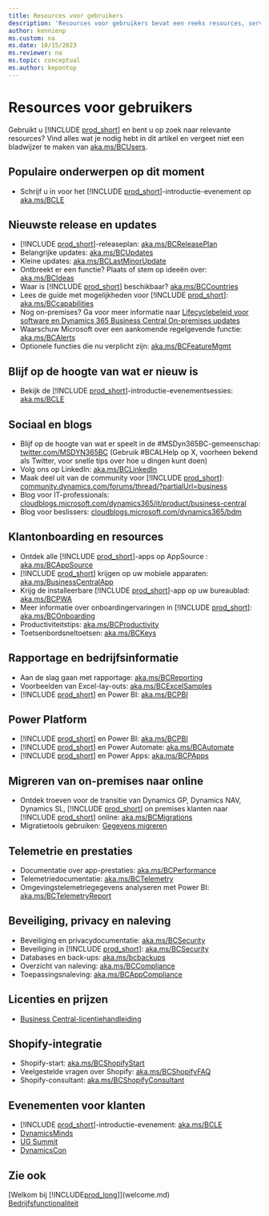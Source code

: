 ```yaml
---
title: Resources voor gebruikers
description: 'Resources voor gebruikers bevat een reeks resources, services en hulpmiddelen om Microsoft Dynamics 365 Business Central te gebruiken.'
author: kennienp
ms.custom: na
ms.date: 10/15/2023
ms.reviewer: na
ms.topic: conceptual
ms.author: kepontop
---
```


# <a name="resources-for-users"></a>Resources voor gebruikers

Gebruikt u [!INCLUDE [prod_short](includes/prod_short.md)] en bent u op zoek naar relevante resources? Vind alles wat je nodig hebt in dit artikel en vergeet niet een bladwijzer te maken van [aka.ms/BCUsers](https://aka.ms/BCUsers).

## <a name="hot-topics-right-now"></a>Populaire onderwerpen op dit moment

- Schrijf u in voor het [!INCLUDE [prod_short](includes/prod_short.md)]-introductie-evenement op [aka.ms/BCLE](https://aka.ms/BCLE)

## <a name="latest-release-and-updates"></a>Nieuwste release en updates

- [!INCLUDE [prod_short](includes/prod_short.md)]-releaseplan: [aka.ms/BCReleasePlan](https://aka.ms/BCReleasePlan) 
- Belangrijke updates: [aka.ms/BCUpdates](https://aka.ms/BCUpdates)
- Kleine updates: [aka.ms/BCLastMinorUpdate](https://aka.ms/BCLastMinorUpdate) 
- Ontbreekt er een functie? Plaats of stem op ideeën over: [aka.ms/BCIdeas](https://aka.ms/BCIdeas) 
- Waar is [!INCLUDE [prod_short](includes/prod_short.md)] beschikbaar? [aka.ms/BCCountries](https://aka.ms/BCCountries)
- Lees de guide met mogelijkheden voor [!INCLUDE [prod_short](includes/prod_short.md)]: [aka.ms/BCcapabilities](https://aka.ms/BCcapabilities)
- Nog on-premises? Ga voor meer informatie naar [Lifecyclebeleid voor software en Dynamics 365 Business Central On-premises updates](/dynamics365/business-central/dev-itpro/terms/lifecycle-policy-on-premises)
- Waarschuw Microsoft over een aankomende regelgevende functie: [aka.ms/BCAlerts](https://aka.ms/BCAlerts)
- Optionele functies die nu verplicht zijn: [aka.ms/BCFeatureMgmt](https://aka.ms/BCFeatureMgmt)

## <a name="stay-up-to-date-on-whats-new"></a>Blijf op de hoogte van wat er nieuw is

- Bekijk de [!INCLUDE [prod_short](includes/prod_short.md)]-introductie-evenementsessies: [aka.ms/BCLE](https://aka.ms/BCLE) 

## <a name="social-and-blogs"></a>Sociaal en blogs

- Blijf op de hoogte van wat er speelt in de #MSDyn365BC-gemeenschap: [twitter.com/MSDYN365BC](https://twitter.com/MSDYN365BC) (Gebruik #BCALHelp op X, voorheen bekend als Twitter, voor snelle tips over hoe u dingen kunt doen) 
- Volg ons op LinkedIn: [aka.ms/BCLinkedIn](https://aka.ms/BCLinkedIn)
- Maak deel uit van de community voor [!INCLUDE [prod_short](includes/prod_short.md)]: [community.dynamics.com/forums/thread/?partialUrl=business](https://community.dynamics.com/forums/thread/?partialUrl=business) 
- Blog voor IT-professionals: [cloudblogs.microsoft.com/dynamics365/it/product/business-central](https://cloudblogs.microsoft.com/dynamics365/it/product/business-central/)
- Blog voor beslissers: [cloudblogs.microsoft.com/dynamics365/bdm](https://cloudblogs.microsoft.com/dynamics365/bdm)

## <a name="customer-onboarding-and-resources"></a>Klantonboarding en resources

- Ontdek alle [!INCLUDE [prod_short](includes/prod_short.md)]-apps op AppSource : [aka.ms/BCAppSource](https://appsource.microsoft.com/marketplace/apps?page=1&product=dynamics-365-business-central)
- [!INCLUDE [prod_short](includes/prod_short.md)] krijgen op uw mobiele apparaten: [aka.ms/BusinessCentralApp](https://aka.ms/BusinessCentralApp)
- Krijg de installeerbare [!INCLUDE [prod_short](includes/prod_short.md)]-app op uw bureaublad: [aka.ms/BCPWA](https://aka.ms/BCPWA)
- Meer informatie over onboardingervaringen in [!INCLUDE [prod_short](includes/prod_short.md)]: [aka.ms/BCOnboarding](https://aka.ms/bconboarding)
- Productiviteitstips: [aka.ms/BCProductivity](https://aka.ms/BCProductivity) 
- Toetsenbordsneltoetsen: [aka.ms/BCKeys](https://aka.ms/BCKeys)

## <a name="reporting-and-business-intelligence"></a>Rapportage en bedrijfsinformatie

- Aan de slag gaan met rapportage: [aka.ms/BCReporting](https://aka.ms/BCReporting)
- Voorbeelden van Excel-lay-outs: [aka.ms/BCExcelSamples](https://aka.ms/BCExcelSamples)
- [!INCLUDE [prod_short](includes/prod_short.md)] en Power BI: [aka.ms/BCPBI](https://aka.ms/BCPBI)

## <a name="power-platform"></a>Power Platform

- [!INCLUDE [prod_short](includes/prod_short.md)] en Power BI: [aka.ms/BCPBI](https://aka.ms/BCPBI)
- [!INCLUDE [prod_short](includes/prod_short.md)] en Power Automate: [aka.ms/BCAutomate](https://aka.ms/BCAutomate) 
- [!INCLUDE [prod_short](includes/prod_short.md)] en Power Apps: [aka.ms/BCPApps](https://aka.ms/BCPApps)

## <a name="migrating-from-on-premises-to-online"></a>Migreren van on-premises naar online

- Ontdek troeven voor de transitie van Dynamics GP, Dynamics NAV, Dynamics SL, [!INCLUDE [prod_short](includes/prod_short.md)] on premises klanten naar [!INCLUDE [prod_short](includes/prod_short.md)] online: [aka.ms/BCMigrations](https://aka.ms/BCMigrations)  
- Migratietools gebruiken: [Gegevens migreren](/dynamics365/business-central/dev-itpro/administration/migrate-data) 

## <a name="telemetry-and-performance"></a>Telemetrie en prestaties

- Documentatie over app-prestaties: [aka.ms/BCPerformance](https://aka.ms/BCPerformance)
- Telemetriedocumentatie: [aka.ms/BCTelemetry](https://aka.ms/BCTelemetry) 
- Omgevingstelemetriegegevens analyseren met Power BI: [aka.ms/BCTelemetryReport](https://aka.ms/BCTelemetryReport) 

## <a name="security-privacy-and-compliance"></a>Beveiliging, privacy en naleving

- Beveiliging en privacydocumentatie: [aka.ms/BCSecurity](https://aka.ms/BCSecurity) 
- Beveiliging in [!INCLUDE [prod_short](includes/prod_short.md)]: [aka.ms/BCSecurity](https://aka.ms/BCSecurity)
- Databases en back-ups: [aka.ms/bcbackups](https://aka.ms/BCBackups)
- Overzicht van naleving: [aka.ms/BCCompliance](https://aka.ms/BCCompliance)
- Toepassingsnaleving: [aka.ms/BCAppCompliance](https://aka.ms/BCAppCompliance)

## <a name="licensing-and-pricing"></a>Licenties en prijzen

- [Business Central-licentiehandleiding](https://go.microsoft.com/fwlink/?LinkId=866544&clcid=0x409)

## <a name="shopify-integration"></a>Shopify-integratie

- Shopify-start: [aka.ms/BCShopifyStart](https://aka.ms/BCShopifyStart)
- Veelgestelde vragen over Shopify: [aka.ms/BCShopifyFAQ](https://aka.ms/BCShopifyFAQ)
- Shopify-consultant: [aka.ms/BCShopifyConsultant](https://aka.ms/BCShopifyConsultant)

## <a name="events-for-customers"></a>Evenementen voor klanten

- [!INCLUDE [prod_short](includes/prod_short.md)]-introductie-evenement: [aka.ms/BCLE](https://aka.ms/BCLE)
- [DynamicsMinds](https://www.dynamicsminds.com/)
- [UG Summit](https://www.summitna.com/)
- [DynamicsCon](https://dynamicscon.com/)

## <a name="see-also"></a>Zie ook

[Welkom bij [!INCLUDE[prod_long](includes/prod_long.md)]](welcome.md)  
[Bedrijfsfunctionaliteit](across-business-functionality.md)  
